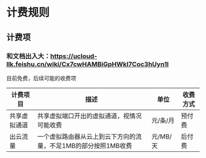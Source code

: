 # 计费规则

## 计费项
### 和文档出入大：https://ucloud-llk.feishu.cn/wiki/Cx7cwHAMBiGpHWkI7Coc3hUyn1l
目前免费，后续可能的收费项

| 计费项目     | 描述                                                         | 单位     | 收费方式 |
| ------------ | ------------------------------------------------------------ | -------- | -------- |
| 共享虚拟通道 | 共享虚拟端口开出的虚拟通道，视情况可能收费                   | 元/条/月 | 预付费   |
| 出云流量     | 一个虚拟路由器从云上到云下方向的流量，不足1MB的部分按照1MB收费 | 元/MB/天 | 后付费   |



